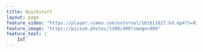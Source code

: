 ```yaml
---
title: Quickstart
layout: page
feature_video: "https://player.vimeo.com/external/161611827.hd.mp4?s=03c3243f4ccde2a2f9194d5b0894ac4d6d1dfcc8&profile_id=119"
feature_image: "https://picsum.photos/1300/400?image=989"
feature_text: |
    IoT
---
```

